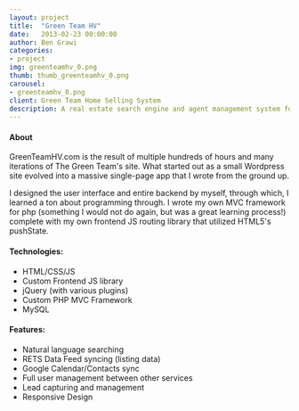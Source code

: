 ```yaml
---
layout: project
title:  "Green Team HV"
date:   2013-02-23 00:00:00
author: Ben Grawi
categories:
- project
img: greenteamhv_0.png
thumb: thumb_greenteamhv_0.png
carousel:
- greenteamhv_0.png
client: Green Team Home Selling System
description: A real estate search engine and agent management system for the Hudson Valley  
---
```


#### About

GreenTeamHV.com is the result of multiple hundreds of hours and many iterations of The Green Team's site. What started out as a small Wordpress site evolved into a massive single-page app that I wrote from the ground up.
 
I designed the user interface and entire backend by myself, through which, I learned a ton about programming through. I wrote my own MVC framework for php (something I would not do again, but was a great learning process!) complete with my own frontend JS routing library that utilized HTML5's pushState.

#### Technologies:

* HTML/CSS/JS
* Custom Frontend JS library
* jQuery (with various plugins)
* Custom PHP MVC Framework
* MySQL

#### Features:

* Natural language searching
* RETS Data Feed syncing (listing data)
* Google Calendar/Contacts sync
* Full user management between other services
* Lead capturing and management
* Responsive Design